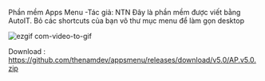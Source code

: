 Phần mềm Apps Menu
-Tác giả: NTN
Đây là phần mềm được viết bằng AutoIT.
Bỏ các shortcuts của bạn vô thư mục menu để làm gọn desktop

![ezgif com-video-to-gif](https://user-images.githubusercontent.com/57611937/221533574-dd7f94cd-2ed0-46af-99a8-3c6608c29c96.gif)

Download : https://github.com/thenamdev/appsmenu/releases/download/v5.0/AP.v5.0.zip
